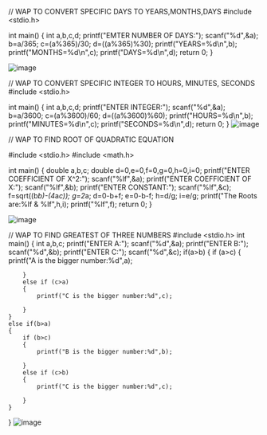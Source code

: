 // WAP TO CONVERT SPECIFIC DAYS TO YEARS,MONTHS,DAYS
#include <stdio.h>

int main() {
    int a,b,c,d;
    printf("EMTER NUMBER OF DAYS:");
    scanf("%d",&a);
    b=a/365;
    c=(a%365)/30;
    d=((a%365)%30);
    printf("YEARS=%d\n",b);
    printf("MONTHS=%d\n",c);
    printf("DAYS=%d\n",d);
    return 0;
}

![image](https://user-images.githubusercontent.com/93079062/194212870-562f5bb8-6962-41b5-9ab5-1979ab561253.png)

// WAP TO CONVERT SPECIFIC INTEGER TO HOURS, MINUTES, SECONDS
#include <stdio.h>

int main() {
    int a,b,c,d;
    printf("ENTER INTEGER:");
    scanf("%d",&a);
    b=a/3600;
    c=(a%3600)/60;
    d=((a%3600)%60);
    printf("HOURS=%d\n",b);
    printf("MINUTES=%d\n",c);
    printf("SECONDS=%d\n",d);
    return 0;
}
![image](https://user-images.githubusercontent.com/93079062/194213301-e430bb6d-16ad-4d07-886b-0099fec65ea0.png)

// WAP TO FIND ROOT OF QUADRATIC EQUATION

#include <stdio.h>
#include <math.h>    

int main() {
    double a,b,c;
    double d=0,e=0,f=0,g=0,h=0,i=0;
    printf("ENTER COEFFICIENT OF X^2:");
    scanf("%lf",&a);
    printf("ENTER COEFFICIENT OF X:");
    scanf("%lf",&b);
    printf("ENTER CONSTANT:");
    scanf("%lf",&c);
    f=sqrt((b*b)-(4*a*c));
    g=2*a;
    d=0-b+f;
    e=0-b-f;
    h=d/g;
    i=e/g;
    printf("The Roots are:%lf & %lf",h,i);
    printf("%lf",f);
    return 0;
}

![image](https://user-images.githubusercontent.com/93079062/194217850-a84ff18a-fb84-4271-b68d-4b6615a2974f.png)

// WAP TO FIND GREATEST OF THREE NUMBERS
#include <stdio.h>
int main() 
{
    int a,b,c;
    printf("ENTER A:");
    scanf("%d",&a);
    printf("ENTER B:");
    scanf("%d",&b);
    printf("ENTER C:");
    scanf("%d",&c);
    if(a>b)
    {
        if (a>c)
        {
            printf("A is the bigger number:%d",a);
            
        }
        else if (c>a)
        {
            printf("C is the bigger number:%d",c);
            
        }
    }
    else if(b>a)
    {
        if (b>c)
        {
            printf("B is the bigger number:%d",b);
            
        }
        else if (c>b)
        {
            printf("C is the bigger number:%d",c);
            
        }
    }
}
![image](https://user-images.githubusercontent.com/93079062/194219544-03c1dc2e-625b-4b36-9a60-61cdd3b72d96.png)

